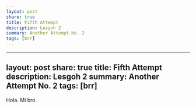 ```yaml
---
layout: post
share: true
title: Fifth Attempt
description: Lesgoh 2
summary: Another Attempt No. 2
tags: [brr]
---
```

---
layout: post
share: true
title: Fifth Attempt  
description: Lesgoh 2
summary: Another Attempt No. 2
tags: [brr]
---

Hola. Mi bro. 